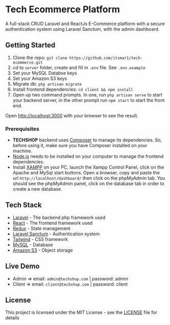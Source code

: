 # Tech Ecommerce Platform

A full-stack CRUD Laravel and ReactJs E-Commerce platform with a secure authentication system using Laravel Sanctum, with the admin dashboard.

## Getting Started

1. Clone the repo: `git clone https://github.com/itsmar1/tech-ecommerce.git`
2. cd to `server` folder, create and fill in `.env` file. See `.env.example`
3. Set your MySQL Databse keys
4. Set your Amazon S3 keys
3. Migrate db: `php artisan migrate`
5. Install frontend dependencies: `cd client && npm install`
6. Open up two command prompts. In one, run `php artisan serve` to start your backend server, in the other prompt run `npm start` to start the front end.

Open [http://localhost:3000](http://localhost:3000) with your browser to see the result.


### Prerequisites

* **TECHSHOP** backend uses [Composer](https://getcomposer.org) to manage its dependencies. So, before using it, make sure you have Composer installed on your machine.
* [Node.js](https://nodejs.org) needs to be installed on your computer to manage the frontend dependencies.
* Install [XAMPP](https://www.apachefriends.org/index.html) on your PC, launch the Xampp Control Panel, click on the Apache and MySql start buttons. Open a browser, copy and paste the url `http://localhost/dashboard/` then click on the phpMyAdmin tab. You should see the phpMyAdmin panel, click on the database tab in order to create a new database.


## Tech Stack

* [Laravel](https://laravel.com/docs/8.x/) - The backend php framework used
* [React](https://reactjs.org/) - The frontend framework used
* [Redux](https://react-redux.js.org/) - State management
* [Laravel Sanctum](https://laravel.com/docs/8.x/sanctum) - Authentication system
* [Tailwind](https://tailwindcss.com/) - CSS framework
* [MySQL](https://www.mysql.com/) - Database
* [Amazon S3](https://aws.amazon.com/s3/) - Object storage

## Live Demo
* Admin => email: `admin@techshop.com` | password: admin
* Client => email: `client@techshop.com` | password: client

## License
This project is licensed under the MIT License - see the [LICENSE](LICENSE) file for details